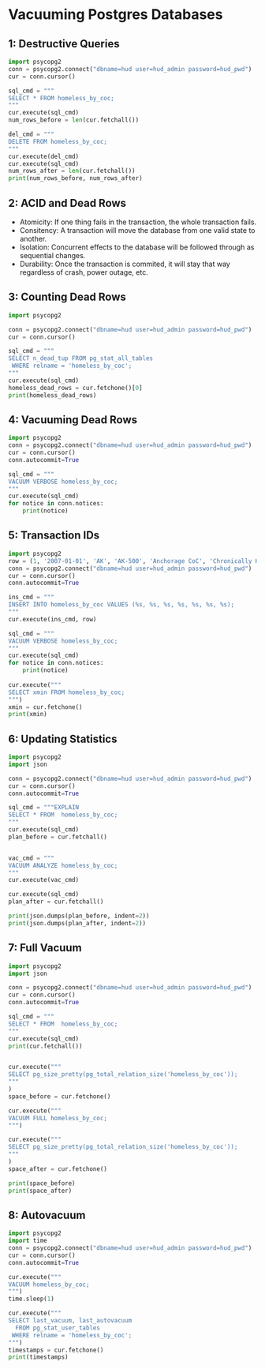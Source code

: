 # Vacuuming Postgres Databases

## 1: Destructive Queries
```python
import psycopg2
conn = psycopg2.connect("dbname=hud user=hud_admin password=hud_pwd")
cur = conn.cursor()

sql_cmd = """
SELECT * FROM homeless_by_coc;
"""
cur.execute(sql_cmd)
num_rows_before = len(cur.fetchall())

del_cmd = """
DELETE FROM homeless_by_coc;
"""
cur.execute(del_cmd)
cur.execute(sql_cmd)
num_rows_after = len(cur.fetchall())
print(num_rows_before, num_rows_after)
```

## 2: ACID and Dead Rows
- Atomicity: If one thing fails in the transaction, the whole transaction fails.
- Consitency: A transaction will move the database from one valid state to another.
- Isolation: Concurrent effects to the database will be followed through as sequential changes.
- Durability: Once the transaction is commited, it will stay that way regardless of crash, power outage, etc.

## 3: Counting Dead Rows
```python
import psycopg2

conn = psycopg2.connect("dbname=hud user=hud_admin password=hud_pwd")
cur = conn.cursor()

sql_cmd = """
SELECT n_dead_tup FROM pg_stat_all_tables
 WHERE relname = 'homeless_by_coc';
"""
cur.execute(sql_cmd)
homeless_dead_rows = cur.fetchone()[0]
print(homeless_dead_rows)
```

## 4: Vacuuming Dead Rows
```python
import psycopg2
conn = psycopg2.connect("dbname=hud user=hud_admin password=hud_pwd")
cur = conn.cursor()
conn.autocommit=True

sql_cmd = """
VACUUM VERBOSE homeless_by_coc;
"""
cur.execute(sql_cmd)
for notice in conn.notices:
    print(notice)
```

## 5: Transaction IDs
```python
import psycopg2
row = (1, '2007-01-01', 'AK', 'AK-500', 'Anchorage CoC', 'Chronically Homeless Individuals', 224)
conn = psycopg2.connect("dbname=hud user=hud_admin password=hud_pwd")
cur = conn.cursor()
conn.autocommit=True

ins_cmd = """
INSERT INTO homeless_by_coc VALUES (%s, %s, %s, %s, %s, %s, %s);
"""
cur.execute(ins_cmd, row)

sql_cmd = """
VACUUM VERBOSE homeless_by_coc;
"""
cur.execute(sql_cmd)
for notice in conn.notices:
    print(notice)
    
cur.execute("""
SELECT xmin FROM homeless_by_coc;
""")
xmin = cur.fetchone()
print(xmin)
```

## 6: Updating Statistics
```python
import psycopg2
import json

conn = psycopg2.connect("dbname=hud user=hud_admin password=hud_pwd")
cur = conn.cursor()
conn.autocommit=True

sql_cmd = """EXPLAIN 
SELECT * FROM  homeless_by_coc;
"""
cur.execute(sql_cmd)
plan_before = cur.fetchall()


vac_cmd = """
VACUUM ANALYZE homeless_by_coc;
"""
cur.execute(vac_cmd)

cur.execute(sql_cmd)
plan_after = cur.fetchall()

print(json.dumps(plan_before, indent=2))
print(json.dumps(plan_after, indent=2))
```

## 7: Full Vacuum
```python
import psycopg2
import json

conn = psycopg2.connect("dbname=hud user=hud_admin password=hud_pwd")
cur = conn.cursor()
conn.autocommit=True

sql_cmd = """
SELECT * FROM  homeless_by_coc;
"""
cur.execute(sql_cmd)
print(cur.fetchall())


cur.execute("""
SELECT pg_size_pretty(pg_total_relation_size('homeless_by_coc'));
"""
)
space_before = cur.fetchone()

cur.execute("""
VACUUM FULL homeless_by_coc;
""")

cur.execute("""
SELECT pg_size_pretty(pg_total_relation_size('homeless_by_coc'));
"""
)
space_after = cur.fetchone()

print(space_before)
print(space_after)
```

## 8: Autovacuum
```python
import psycopg2
import time
conn = psycopg2.connect("dbname=hud user=hud_admin password=hud_pwd")
cur = conn.cursor()
conn.autocommit=True

cur.execute("""
VACUUM homeless_by_coc;
""")
time.sleep(1)

cur.execute("""
SELECT last_vacuum, last_autovacuum
  FROM pg_stat_user_tables
 WHERE relname = 'homeless_by_coc';
""")
timestamps = cur.fetchone()
print(timestamps)
```

